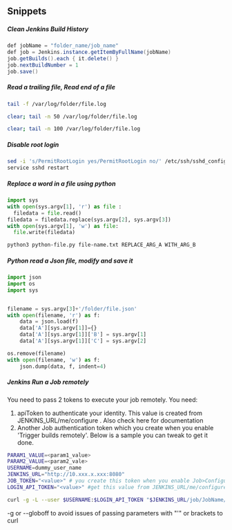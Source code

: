 ## Snippets

##### Clean Jenkins Build History
```java
def jobName = "folder_name/job_name"
def job = Jenkins.instance.getItemByFullName(jobName)
job.getBuilds().each { it.delete() }
job.nextBuildNumber = 1
job.save()
```
##### Read a trailing file, Read end of a file
```bash
tail -f /var/log/folder/file.log

clear; tail -n 50 /var/log/folder/file.log

clear; tail -n 100 /var/log/folder/file.log
```
##### Disable root login
```bash
sed -i 's/PermitRootLogin yes/PermitRootLogin no/' /etc/ssh/sshd_config;
service sshd restart 
```
##### Replace a word in a file using python
```python
import sys 
with open(sys.argv[1], 'r') as file :
  filedata = file.read()
filedata = filedata.replace(sys.argv[2], sys.argv[3])
with open(sys.argv[1], 'w') as file:
  file.write(filedata)
```
```bash
python3 python-file.py file-name.txt REPLACE_ARG_A WITH_ARG_B
```
##### Python read a Json file, modify and save it
```python
import json
import os
import sys


filename = sys.argv[3]+'/folder/file.json'
with open(filename, 'r') as f:
    data = json.load(f)
    data['A'][sys.argv[1]]={}
    data['A'][sys.argv[1]]['B'] = sys.argv[1] 
    data['A'][sys.argv[1]]['C'] = sys.argv[2] 

os.remove(filename)
with open(filename, 'w') as f:
    json.dump(data, f, indent=4)
```
##### Jenkins Run a Job remotely

You need to pass 2 tokens to execute your job remotely.
You need:
1. apiToken to authenticate your identity. This value is created from JENKINS_URL/me/configure . Also check here for documentation
2. Another Job authentication token which you create when you enable 'Trigger builds remotely'.
Below is a sample you can tweak to get it done.
```bash
PARAM1_VALUE=<param1_value>
PARAM2_VALUE=<param2_vale>
USERNAME=dummy_user_name
JENKINS_URL="http://10.xxx.x.xxx:8080"
JOB_TOKEN="<value>" # you create this token when you enable Job>Configure>Build Triggers>Trigger builds remotely
LOGIN_API_TOKEN="<value>" #get this value from JENKINS_URL/me/configure 

curl -g -L --user $USERNAME:$LOGIN_API_TOKEN "$JENKINS_URL/job/JobName/buildWithParameters?token=$JOB_TOKEN&param1_name=$PARAM1_VALUE&param2_name=$PARAM2_VALUE"
```
-g or --globoff to avoid issues of passing parameters with "'" or brackets to curl


